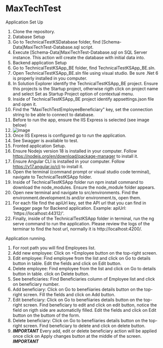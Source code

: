 # MaxTechTest

Application Set Up
1. Clone the repository.
2. Database Setup
3. Go to TechnicalTestKSDatabase folder, find [Schema-Data]MaxiTechTest-Database.sql script.
4. Execute [Schema-Data]MaxiTechTest-Database.sql on SQL Server instance. This action will create the database with initial data into.
5. Backend application Setup
6. Go to TechnicalTestKSApp_BE folder, find TechnicalTestKSApp_BE.sln.
7. Open TechnicalTestKSApp_BE.sln file using visual studio. Be sure .Net 6 is properly installed in you computer.
8. In Solution Explorer identify the TechnicalTestKSApp_BE project. Ensure this projects is the Startup project, otherwise rigth click on project name and select Set as Startup Project option of contextual menu.
9. Inside of TechnicalTestKSApp_BE project identify appsettings.json file and open it.
10. Find the "MaxiTechTestEmployeeBeneficiary" key, set the connection string to be able to connect to database.
11. Before to run the app, ensure the IIS Express is selected (see image below)
12. ![image](https://github.com/ksalomonh/MaxTechTest/assets/13419171/0d7e1d52-fd81-4078-9eb4-48d6ad995220)
13. Once IIS Express is configured go to run the application.
14. See Swagger is available to test.
15. Fronted application Setup.
16. Ensure Nodejs version 18 is installed in your computer. Follow https://nodejs.org/en/download/package-manager to install it.
17. Ensure Angular CLI is installed in your computer. Follow https://v17.angular.io/cli to install it.
18. Open the terminal (command prompt or visual studio code terminal), navigate to TechnicalTestKSApp folder.
19. Inside of TechnicalTestKSApp folder run npm install command to download the node_modules. Ensure the node_module folder appears.
20. Open new terminal and navigate to src/environments. Find the environment.development.ts and/or environment.ts, open them.
21. For each file find the apiUrl key, set the API url that you can find in Swagger page for Backend application. Example: apiUrl: 'https://localhost:44312/'.
22. Finally, inside of the TechnicalTestKSApp folder in terminal, run the ng serve command to run the application. Please review the logs of the terminar to find the host url, normally it is http://localhost:4200/.


Application running.
1. For root path you will find Employees list.
2. Add new employee: Click on +Employee button on the top-right screen.
3. Edit employee: Find employee from the list and click on Go to details button in table. Edit the fields and click on Edit button.
4. Delete employee: Find employee from the list and click on Go to details button in table. click on Delete button.
5. See beneficiaries: Find Beneficiaries column of Employee list and click on beneficiary number.
6. Add beneficiary: Click on Go to benefiiaries details button on the top-right screen. Fill the fields and click on Add button.
7. Edit beneficiary: Click on Go to benefiiaries details button on the top-right screen. Find beneficiary to edit and click on edit button, notice the field on rigth side are automaticlly filled. Edit the fields and click on Edit button on the buttom of the form.
8. Delete beneficiary: Click on Go to benefiiaries details button on the top-right screen. Find beneficiary to delete and click on delete button.
9. ***IMPORTANT*** Every add, edit or delete beneficiary action will be applied once click on Apply changes button at the middle of the screen. ***IMPORTANT*** 

